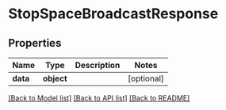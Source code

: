 # StopSpaceBroadcastResponse

## Properties
Name | Type | Description | Notes
------------ | ------------- | ------------- | -------------
**data** | **object** |  | [optional]

[[Back to Model list]](../README.md#documentation-for-models) [[Back to API list]](../README.md#documentation-for-api-endpoints) [[Back to README]](../README.md)


